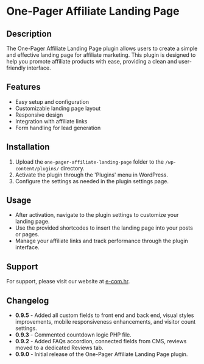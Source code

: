# One-Pager Affiliate Landing Page

## Description
The One-Pager Affiliate Landing Page plugin allows users to create a simple and effective landing page for affiliate marketing. This plugin is designed to help you promote affiliate products with ease, providing a clean and user-friendly interface.

## Features
- Easy setup and configuration
- Customizable landing page layout
- Responsive design
- Integration with affiliate links
- Form handling for lead generation

## Installation
1. Upload the `one-pager-affiliate-landing-page` folder to the `/wp-content/plugins/` directory.
2. Activate the plugin through the 'Plugins' menu in WordPress.
3. Configure the settings as needed in the plugin settings page.

## Usage
- After activation, navigate to the plugin settings to customize your landing page.
- Use the provided shortcodes to insert the landing page into your posts or pages.
- Manage your affiliate links and track performance through the plugin interface.

## Support
For support, please visit our website at [e-com.hr](http://e-com.hr).

## Changelog
- **0.9.5** - Added all custom fields to front end and back end, visual styles improvements, mobile responsiveness enhancements, and visitor count settings.
- **0.9.3** - Commented countdown logic PHP file.
- **0.9.2** - Added FAQs accordion, connected fields from CMS, reviews moved to a dedicated Reviews tab.
- **0.9.0** - Initial release of the One-Pager Affiliate Landing Page plugin.